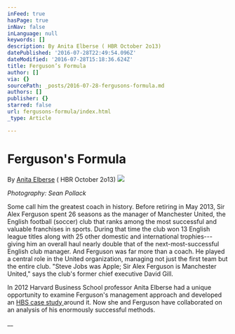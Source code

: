 ```yaml
---
inFeed: true
hasPage: true
inNav: false
inLanguage: null
keywords: []
description: By Anita Elberse ( HBR October 2o13)
datePublished: '2016-07-28T22:49:54.096Z'
dateModified: '2016-07-28T15:18:36.624Z'
title: Ferguson’s Formula
author: []
via: {}
sourcePath: _posts/2016-07-28-fergusons-formula.md
authors: []
publisher: {}
starred: false
url: fergusons-formula/index.html
_type: Article

---
```

# Ferguson's Formula

By [Anita Elberse][0] ( HBR October 2o13)
![](https://the-grid-user-content.s3-us-west-2.amazonaws.com/0e7113d0-241f-46d1-9f2c-a4440cc00842.jpg)

_Photography: Sean Pollack_

Some call him the greatest coach in history. Before retiring in May 2013, Sir Alex Ferguson spent 26 seasons as the manager of Manchester United, the English football (soccer) club that ranks among the most successful and valuable franchises in sports. During that time the club won 13 English league titles along with 25 other domestic and international trophies---giving him an overall haul nearly double that of the next-most-successful English club manager. And Ferguson was far more than a coach. He played a central role in the United organization, managing not just the first team but the entire club. "Steve Jobs was Apple; Sir Alex Ferguson is Manchester United," says the club's former chief executive David Gill.

In 2012 Harvard Business School professor Anita Elberse had a unique opportunity to examine Ferguson's management approach and developed an [HBS case study ][1]around it. Now she and Ferguson have collaborated on an analysis of his enormously successful methods.

__

[0]: https://hbr.org/search?term=anita+elberse
[1]: https://hbr.org/product/sir-alex-ferguson-managing-manchester-united/an/513051-PDF-ENG?Ntt=manchester%2520united